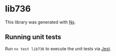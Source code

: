 # lib736

This library was generated with [Nx](https://nx.dev).

## Running unit tests

Run `nx test lib736` to execute the unit tests via [Jest](https://jestjs.io).
